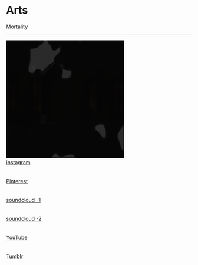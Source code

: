 # Arts
Mortality
<hr>
<img src="hhh.gif">
<br>
<a href="https://www.instagram.com/2011prime/">instagram</a>
<br><br><br>
<a href="https://www.pinterest.jp/kbc4ds/abstraction/">Pinterest</a>
<br><br><br>
<a href="https://soundcloud.com/tomoya-kawano-701014088/tracks">soundcloud -1</a>
<br><br><br>
<a href="https://soundcloud.com/pczw21/tracks">soundcloud -2</a>
<br><br><br>
<a href="https://www.youtube.com/channel/UCJ3psqeTskGC3vViF8r-1Hw?view_as=subscriber">YouTube</a>
<br><br><br>
<a href="https://prime2011.tumblr.com/">Tumblr</a>
